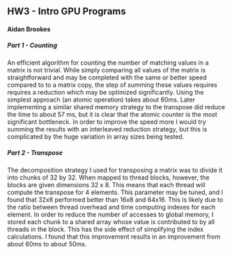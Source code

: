 ## HW3 - Intro GPU Programs
#### Aidan Brookes
##### Part 1 - Counting
An efficient algorithm for counting the number of matching values in a matrix is not trivial. While simply comparing all values of the matrix is straightforward and may be completed with the same or better speed compared to to a matrix copy, the step of summing these values requires requires a reduction which may be optimized significantly. Using the simplest approach (an atomic operation) takes about 60ms. Later implementing a similar shared memory strategy to the transpose did reduce the time to about 57 ms, but it is clear that the atomic counter is the most significant bottleneck.
In order to improve the speed more I would try summing the results with an interleaved reduction strategy, but this is complicated by the huge variation in array sizes being tested.
##### Part 2 - Transpose
The decomposition strategy I used for transposing a matrix was to divide it into chunks of 32 by 32. When mapped to thread blocks, however, the blocks are given dimensions 32 x 8. This means that each thread will compute the transpose for 4 elements. This parameter may be tuned, and I found that 32x8 performed better than 16x8 and 64x16. This is likely due to the ratio between thread overhead and time computing indexes for each element.
In order to reduce the number of accesses to global memory, I stored each chunk to a shared array whose value is contributed to by all threads in the block. This has the side effect of simplifying the index calculations.
I found that this improvement results in an improvement from about 60ms to about 50ms.